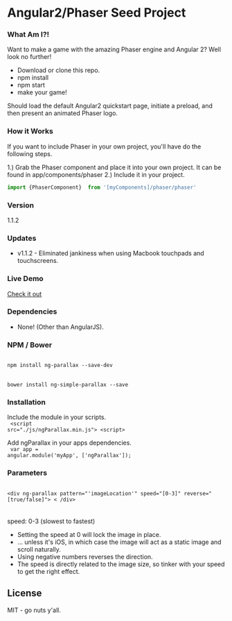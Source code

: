# Angular2/Phaser Seed Project

### What Am I?!
Want to make a game with the amazing Phaser engine and Angular 2?  Well look no further!
  - Download or clone this repo.
  - npm install
  - npm start
  - make your game!

Should load the default Angular2 quickstart page, initiate a preload, and then present an animated Phaser logo.

### How it Works
If you want to include Phaser in your own project, you'll have do the following steps.  

1.)  Grab the Phaser component and place it into your own project.  It can be found in app/components/phaser
2.)  Include it in your project.  
```javascript
import {PhaserComponent}  from '[myComponents]/phaser/phaser'
```

### Version
1.1.2

### Updates
 - v1.1.2 - Eliminated jankiness when using Macbook touchpads and touchscreens.

### Live Demo 
[Check it out](https://allenroyston.herokuapp.com/access/ng-parallax/index.html "Title")


### Dependencies
- None!  (Other than AngularJS).

### NPM / Bower
<code>
npm install ng-parallax --save-dev
</code>
<br>
<code>
bower install ng-simple-parallax --save
</code>

### Installation
Include the module in your scripts.<br>
<code>
&lt;script src="./js/ngParallax.min.js"&gt; &lt;script&gt;
</code>

Add ngParallax in your apps dependencies.<br> 
<code>
var app = angular.module('myApp', ['ngParallax']);
</code>


### Parameters
<code>
&lt;div ng-parallax pattern="'imageLocation'" speed="[0-3]" reverse="[true/false]"&gt; &lt; /div&gt; 
</code>
<br><br>
speed: 0-3              (slowest to fastest)<br>

<ul>
 <li>Setting the speed at 0 will lock the image in place.</li>
 <li> ... unless it's iOS, in which case the image will act as a static image and scroll naturally.</li>
 <li>Using negative numbers reverses the direction.</li>  
 <li>The speed is directly related to the image size, so tinker with your speed to get the right effect.</li>
</ul>


License
----

MIT - go nuts y'all.
